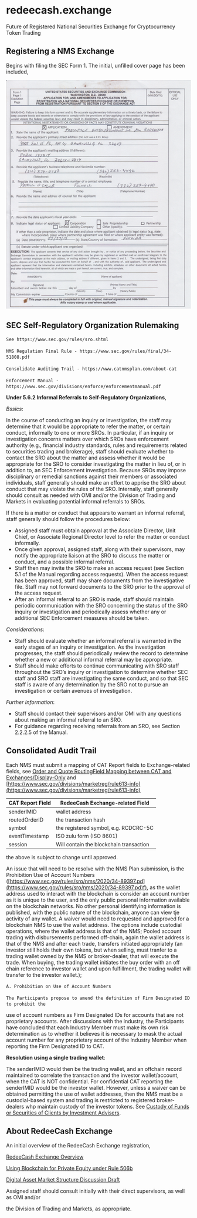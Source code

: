 # redeecash.exchange

Future of Registered National Securities Exchange for Cryptocurrency Token Trading

## Registering a NMS Exchange

Begins with filing the SEC Form 1. The initial, unfilled cover page has been included,

![1684506017789](image/README/1684506017789.png)

## SEC Self-Regulatory Organization Rulemaking

    See https://www.sec.gov/rules/sro.shtml

    NMS Regulation Final Rule - https://www.sec.gov/rules/final/34-51808.pdf

    Consolidate Auditing Trail - https://www.catnmsplan.com/about-cat

    Enforcement Manual - https://www.sec.gov/divisions/enforce/enforcementmanual.pdf

**Under 5.6.2 Informal Referrals to Self-Regulatory Organizations**,

*Bssics*:

In the course of conducting an inquiry or investigation, the staff may determine that it would be appropriate to refer the matter, or certain conduct, informally to one or more SROs. In particular, if an inquiry or investigation concerns matters over which SROs have enforcement  authority (e.g., financial industry standards, rules and requirements related to securities trading and brokerage), staff should evaluate whether to contact the SRO about the matter and assess whether it would be appropriate for the SRO to consider investigating the matter in lieu of, or in addition to, an SEC Enforcement investigation. Because SROs may impose disciplinary or remedial sanctions against their members or associated individuals, staff generally should make an effort to apprise the SRO about conduct that may violate the rules of the SRO. Internally, staff generally should consult as needed with OMI and/or the Division of Trading and Markets in evaluating potential informal referrals to SROs.

If there is a matter or conduct that appears to warrant an informal referral, staff generally should follow the procedures below:

* Assigned staff must obtain approval at the Associate Director, Unit Chief, or Associate Regional Director level to refer the matter or conduct informally.
* Once given approval, assigned staff, along with their supervisors, may notify the appropriate liaison at the SRO to discuss the matter or conduct, and a possible informal referral.
* Staff then may invite the SRO to make an access request (see Section 5.1 of the Manual regarding access requests). When the access request has been approved, staff may share documents from the investigative file. Staff may not forward documents to the SRO prior to the approval of the access request.
* After an informal referral to an SRO is made, staff should maintain periodic communication with the SRO concerning the status of the SRO inquiry or investigation and periodically assess whether any or additional SEC Enforcement measures should be taken.

*Considerations*:

* Staff should evaluate whether an informal referral is warranted in the early stages of an inquiry or investigation. As the investigation progresses, the staff should periodically  review the record to determine whether a new or additional informal referral may be  appropriate.
* Staff should make efforts to continue communicating with SRO staff throughout the SRO’s inquiry or investigation to determine whether SEC staff and SRO staff are investigating the same conduct, and so that SEC staff is aware of any determination by the SRO not to pursue an investigation or certain avenues of investigation.

*Further Information*:

* Staff should contact their supervisors and/or OMI with any questions about making an informal referral to an SRO.
* For guidance regarding receiving referrals from an SRO, see Section 2.2.2.5 of the Manual.

## Consolidated Audit Trail

Each NMS must submit a mapping of CAT Report fields to Exchange-related fields, see [Order and Quote RoutingField Mapping between CAT and Exchanges/Display-Only](https://www.catnmsplan.com/sites/default/files/2023-04/4.11.23_Order_Routing_Field_Mapping_between_CAT_and_Exchanges_v2.6.pdf) and [https://www.sec.gov/divisions/marketreg/rule613-info](https://www.sec.gov/divisions/marketreg/rule613-info)

| CAT Report Field | RedeeCash Exchange-related Field        |
| ---------------- | --------------------------------------- |
| senderIMID       | wallet address                          |
| routedOrderID    | the transaction hash                    |
| symbol           | the registered symbol, e.g. RCDCRC-5C  |
| eventTimestamp   | ISO zulu form (ISO 8601)                |
| session          | Will contain the blockchain transaction |

the above is subject to change until approved.

An issue that will need to be resolve with the NMS Plan submission, is the Prohibition Use of Account Numbers ([https://www.sec.gov/rules/sro/nms/2020/34-89397.pd](https://www.sec.gov/rules/sro/nms/2020/34-89397.pd)f), as the wallet address used to interact with the blockchain is consider an account number as it is unique to the user, and the only public personal information available on the blockchain networks. No other personal identifying information is published, with the public nature of the blockchain, anyone can view tje activity of any wallet. A waiver would need to requested and approved for a blockchain NMS to use the wallet address. The options include custodial operations, where the wallet address is that of the NMS; Pooled account trading with disbursements performed off-chain, again the wallet address is that of the NMS and after each trade, transfers initiated appropriately (an investor still holds their own tokens, but when selling, must tranfer to a trading wallet owned by the NMS or broker-dealer, that will execute the trade. When buying, the trading wallet initiates the buy order with an off chain reference to investor wallet and upon fulfillment, the trading wallet will transfer to the investor wallet.);

    A. Prohibition on Use of Account Numbers

    The Participants propose to amend the definition of Firm Designated ID to prohibit the
use of account numbers as Firm Designated IDs for accounts that are not proprietary accounts.
After discussions with the industry, the Participants have concluded that each Industry Member
must make its own risk determination as to whether it believes it is necessary to mask the actual
account number for any proprietary account of the Industry Member when reporting the Firm
Designated ID to CAT.

**Resolution using a single trading wallet**:

The senderIMID would then be the trading wallet, and an offchain record maintained to correlate the transaction and the investor wallet/account, when the CAT is NOT confidential. For confidential CAT reporting the senderIMID would be the investor wallet. However, unless a waiver can be obtained permitting the use of wallet addresses, then the NMS must be a custodial-based system and trading is restricted to registered broker-dealers whp maintain custody of the investor tokens. See [Custody of Funds or Securities of Clients by Investment Advisers](https://www.sec.gov/rules/final/ia-2176.htm).

## About RedeeCash Exchange

An initial overview of the RedeeCash Exchange registration,

[RedeeCash Exchange Overview](files/RedeeCash_Exchange.pdf)

[Using Blockchain for Private Equity under Rule 506b](files/blockchain_rule506b.pdf) 

[Digital Asset Market Structure Discussion Draft](files/HHRG-118-AG00-20230606-SD002.pdf)

Assigned staff should consult initially with their direct supervisors, as well as OMI and/or

  the Division of Trading and Markets, as appropriate.
